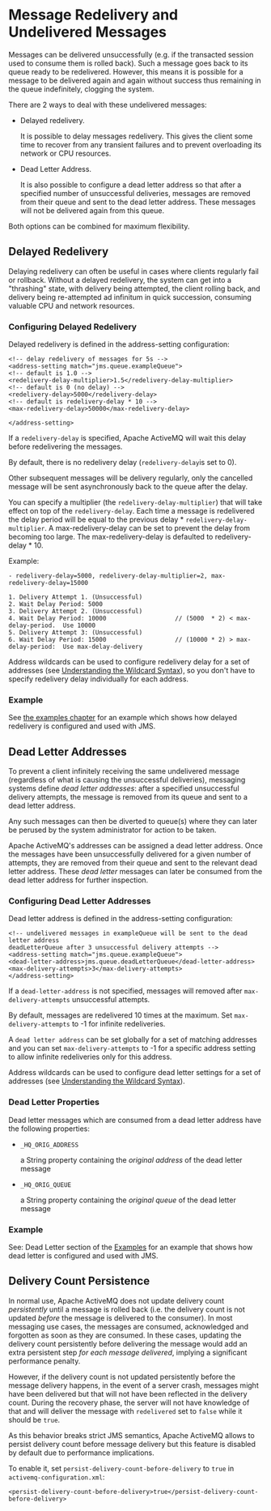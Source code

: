 # Message Redelivery and Undelivered Messages

Messages can be delivered unsuccessfully (e.g. if the transacted session
used to consume them is rolled back). Such a message goes back to its
queue ready to be redelivered. However, this means it is possible for a
message to be delivered again and again without success thus remaining
in the queue indefinitely, clogging the system.

There are 2 ways to deal with these undelivered messages:

-   Delayed redelivery.

    It is possible to delay messages redelivery.  This gives the client some
    time to recover from any transient failures and to prevent overloading
    its network or CPU resources.

-   Dead Letter Address.

    It is also possible to configure a dead letter address so that after
    a specified number of unsuccessful deliveries, messages are removed
    from their queue and sent to the dead letter address.  These messages
    will not be delivered again from this queue.

Both options can be combined for maximum flexibility.

## Delayed Redelivery

Delaying redelivery can often be useful in cases where clients regularly
fail or rollback. Without a delayed redelivery, the system can get into a
"thrashing" state, with delivery being attempted, the client rolling back,
and delivery being re-attempted ad infinitum in quick succession,
consuming valuable CPU and network resources.

### Configuring Delayed Redelivery

Delayed redelivery is defined in the address-setting configuration:

    <!-- delay redelivery of messages for 5s -->
    <address-setting match="jms.queue.exampleQueue">
    <!-- default is 1.0 -->
    <redelivery-delay-multiplier>1.5</redelivery-delay-multiplier>
    <!-- default is 0 (no delay) -->
    <redelivery-delay>5000</redelivery-delay>
    <!-- default is redelivery-delay * 10 -->
    <max-redelivery-delay>50000</max-redelivery-delay>

    </address-setting>

If a `redelivery-delay` is specified, Apache ActiveMQ will wait this delay
before redelivering the messages.

By default, there is no redelivery delay (`redelivery-delay`is set to
0).

Other subsequent messages will be delivery regularly, only the cancelled
message will be sent asynchronously back to the queue after the delay.

You can specify a multiplier (the `redelivery-delay-multiplier`) that will
take effect on top of the `redelivery-delay`.  Each time a message is redelivered
the delay period will be equal to the previous delay * `redelivery-delay-multiplier`.
A max-redelivery-delay can be set to prevent the delay from becoming too large.
The max-redelivery-delay is defaulted to redelivery-delay \* 10.

Example:

    - redelivery-delay=5000, redelivery-delay-multiplier=2, max-redelivery-delay=15000

    1. Delivery Attempt 1. (Unsuccessful)
    2. Wait Delay Period: 5000
    3. Delivery Attempt 2. (Unsuccessful)
    4. Wait Delay Period: 10000                   // (5000  * 2) < max-delay-period.  Use 10000
    5. Delivery Attempt 3: (Unsuccessful)
    6. Wait Delay Period: 15000                   // (10000 * 2) > max-delay-period:  Use max-delay-delivery

Address wildcards can be used to configure redelivery delay for a set of
addresses (see [Understanding the Wildcard Syntax](wildcard-syntax.md)), so you don't have to specify redelivery delay
individually for each address.

### Example

See [the examples chapter](examples.md) for an example which shows how delayed redelivery is configured
and used with JMS.

## Dead Letter Addresses

To prevent a client infinitely receiving the same undelivered message
(regardless of what is causing the unsuccessful deliveries), messaging
systems define *dead letter addresses*: after a specified unsuccessful
delivery attempts, the message is removed from its queue and sent
to a dead letter address.

Any such messages can then be diverted to queue(s) where they can later
be perused by the system administrator for action to be taken.

Apache ActiveMQ's addresses can be assigned a dead letter address. Once the
messages have been unsuccessfully delivered for a given number of
attempts, they are removed from their queue and sent to the relevant
dead letter address. These *dead letter* messages can later be consumed
from the dead letter address for further inspection.

### Configuring Dead Letter Addresses

Dead letter address is defined in the address-setting configuration:

    <!-- undelivered messages in exampleQueue will be sent to the dead letter address
    deadLetterQueue after 3 unsuccessful delivery attempts -->
    <address-setting match="jms.queue.exampleQueue">
    <dead-letter-address>jms.queue.deadLetterQueue</dead-letter-address>
    <max-delivery-attempts>3</max-delivery-attempts>
    </address-setting>

If a `dead-letter-address` is not specified, messages will removed after
`max-delivery-attempts` unsuccessful attempts.

By default, messages are redelivered 10 times at the maximum. Set
`max-delivery-attempts` to -1 for infinite redeliveries.

A `dead letter address` can be set globally for a set of matching
addresses and you can set `max-delivery-attempts` to -1 for a specific
address setting to allow infinite redeliveries only for this address.

Address wildcards can be used to configure dead letter settings for a
set of addresses (see [Understanding the Wildcard Syntax](wildcard-syntax.md)).

### Dead Letter Properties

Dead letter messages which are consumed from a dead letter address have
the following properties:

-   `_HQ_ORIG_ADDRESS`

    a String property containing the *original address* of the dead
    letter message

-   `_HQ_ORIG_QUEUE`

    a String property containing the *original queue* of the dead letter
    message

### Example

See: Dead Letter section of the [Examples](examples.md) for an example
that shows how dead letter is configured and used with JMS.

## Delivery Count Persistence

In normal use, Apache ActiveMQ does not update delivery count *persistently*
until a message is rolled back (i.e. the delivery count is not updated
*before* the message is delivered to the consumer). In most messaging
use cases, the messages are consumed, acknowledged and forgotten as soon
as they are consumed. In these cases, updating the delivery count
persistently before delivering the message would add an extra persistent
step *for each message delivered*, implying a significant performance
penalty.

However, if the delivery count is not updated persistently before the
message delivery happens, in the event of a server crash, messages might
have been delivered but that will not have been reflected in the
delivery count. During the recovery phase, the server will not have
knowledge of that and will deliver the message with `redelivered` set to
`false` while it should be `true`.

As this behavior breaks strict JMS semantics, Apache ActiveMQ allows to persist
delivery count before message delivery but this feature is disabled by default
due to performance implications.

To enable it, set `persist-delivery-count-before-delivery` to `true` in
`activemq-configuration.xml`:

    <persist-delivery-count-before-delivery>true</persist-delivery-count-before-delivery>
